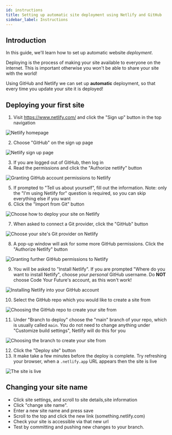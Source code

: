```yaml
---
id: instructions
title: Setting up automatic site deployment using Netlify and GitHub
sidebar_label: Instructions
---
```


## Introduction

In this guide, we'll learn how to set up automatic website _deployment_.

Deploying is the process of making your site available to everyone on the internet. This is important otherwise you won't be able to share your site with the world!

Using GitHub and Netlify we can set up **automatic** deployment, so that every time you update your site it is deployed!

## Deploying your first site

1. Visit https://www.netlify.com/ and click the "Sign up" button in the top navigation

![Netlify homepage](../assets/first-site/01-netlify-homepage.png)

2. Choose "GitHub" on the sign up page

![Netlify sign up page](../assets/first-site/02-netlify-signup.png)

3. If you are logged out of GitHub, then log in
4. Read the permissions and click the "Authorize netlify" button

![Granting GitHub account permissions to Netlify](../assets/first-site/03-github-account-permissions.png)

5. If prompted to "Tell us about yourself", fill out the information. Note: only the "I'm using Netlify for" question is required, so you can skip everything else if you want
6. Click the "Import from Git" button

![Choose how to deploy your site on Netlify](../assets/first-site/04-deploy-first-project.png)

7. When asked to connect a Git provider, click the "GitHub" button

![Choose your site's Git provider on Netlify](../assets/first-site/05-git-provider.png)

8. A pop-up window will ask for some more GitHub permissions. Click the "Authorize Netlify" button

![Granting further GitHub permissions to Netlify](../assets/first-site/06-github-further-permissions.png)

9. You will be asked to "Install Netlify". If you are prompted "Where do you want to install Netlify", choose _your personal_ GitHub username. Do **NOT** choose Code Your Future's account, as this won't work!

![Installing Netlify into your GitHub account](../assets/first-site/07-install-netlify.png)

10. Select the GitHub repo which you would like to create a site from

![Choosing the GitHub repo to create your site from](../assets/first-site/08-choose-repo.png)

11. Under "Branch to deploy" choose the "main" branch of your repo, which is usually called `main`. You do not need to change anything under "Customize build settings", Netlify will do this for you

![Choosing the branch to create your site from](../assets/first-site/09-choose-branch.png)

12. Click the "Deploy site" button
13. It make take a few minutes before the deploy is complete. Try refreshing your browser, when a `.netlify.app` URL appears then the site is live

![The site is live](../assets/first-site/10-site-is-live.png)

## Changing your site name

- Click site settings, and scroll to site details,site information
- Click "change site name".
- Enter a new site name and press save
- Scroll to the top and click the new link (something.netlify.com)
- Check your site is accessible via that new url
- Test by committing and pushing new changes to your branch.
